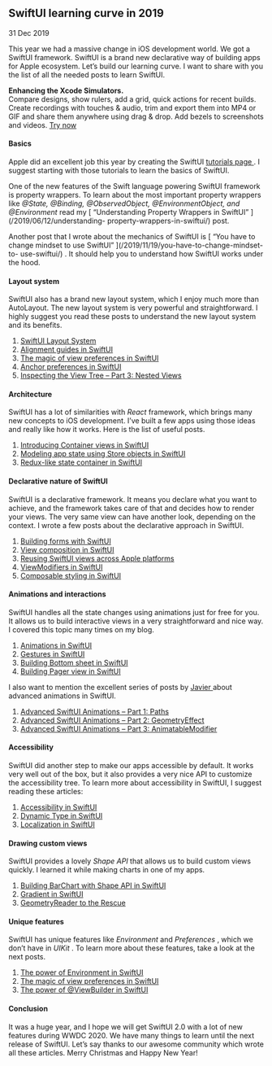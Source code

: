 ##  SwiftUI learning curve in 2019

31 Dec 2019

This year we had a massive change in iOS development world. We got a SwiftUI
framework. SwiftUI is a brand new declarative way of building apps for Apple
ecosystem. Let’s build our learning curve. I want to share with you the list
of all the needed posts to learn SwiftUI.

**Enhancing the Xcode Simulators.**  
Compare designs, show rulers, add a grid, quick actions for recent builds.
Create recordings with touches & audio, trim and export them into MP4 or GIF
and share them anywhere using drag & drop. Add bezels to screenshots and
videos. [ Try now ](https://gumroad.com/a/931293139/ftvbh)

####  Basics

Apple did an excellent job this year by creating the SwiftUI [ tutorials page
](https://developer.apple.com/tutorials/swiftui/) . I suggest starting with
those tutorials to learn the basics of SwiftUI.

One of the new features of the Swift language powering SwiftUI framework is
property wrappers. To learn about the most important property wrappers like
_@State, @Binding, @ObservedObject, @EnvironmentObject, and @Environment_ read
my [ “Understanding Property Wrappers in SwiftUI” ](/2019/06/12/understanding-
property-wrappers-in-swiftui/) post.

Another post that I wrote about the mechanics of SwiftUI is [ “You have to
change mindset to use SwiftUI” ](/2019/11/19/you-have-to-change-mindset-to-
use-swiftui/) . It should help you to understand how SwiftUI works under the
hood.

####  Layout system

SwiftUI also has a brand new layout system, which I enjoy much more than
AutoLayout. The new layout system is very powerful and straightforward. I
highly suggest you read these posts to understand the new layout system and
its benefits.

  1. [ SwiftUI Layout System ](https://kean.github.io/post/swiftui-layout-system)
  2. [ Alignment guides in SwiftUI ](/2020/03/11/alignment-guides-in-swiftui/)
  3. [ The magic of view preferences in SwiftUI ](/2020/01/15/the-magic-of-view-preferences-in-swiftui/)
  4. [ Anchor preferences in SwiftUI ](/2020/03/18/anchor-preferences-in-swiftui/)
  5. [ Inspecting the View Tree – Part 3: Nested Views ](https://swiftui-lab.com/communicating-with-the-view-tree-part-3/)

####  Architecture

SwiftUI has a lot of similarities with _React_ framework, which brings many
new concepts to iOS development. I’ve built a few apps using those ideas and
really like how it works. Here is the list of useful posts.

  1. [ Introducing Container views in SwiftUI ](/2019/07/31/introducing-container-views-in-swiftui/)
  2. [ Modeling app state using Store objects in SwiftUI ](/2019/09/04/modeling-app-state-using-store-objects-in-swiftui/)
  3. [ Redux-like state container in SwiftUI ](/2019/09/18/redux-like-state-container-in-swiftui/)

####  Declarative nature of SwiftUI

SwiftUI is a declarative framework. It means you declare what you want to
achieve, and the framework takes care of that and decides how to render your
views. The very same view can have another look, depending on the context. I
wrote a few posts about the declarative approach in SwiftUI.

  1. [ Building forms with SwiftUI ](/2019/06/19/building-forms-with-swiftui/)
  2. [ View composition in SwiftUI ](/2019/10/30/view-composition-in-swiftui/)
  3. [ Reusing SwiftUI views across Apple platforms ](/2019/10/23/reusing-swiftui-views-across-apple-platforms/)
  4. [ ViewModifiers in SwiftUI ](/2019/08/07/viewmodifiers-in-swiftui/)
  5. [ Composable styling in SwiftUI ](/2019/08/28/composable-styling-in-swiftui/)

####  Animations and interactions

SwiftUI handles all the state changes using animations just for free for you.
It allows us to build interactive views in a very straightforward and nice
way. I covered this topic many times on my blog.

  1. [ Animations in SwiftUI ](/2019/06/26/animations-in-swiftui/)
  2. [ Gestures in SwiftUI ](/2019/07/10/gestures-in-swiftui/)
  3. [ Building Bottom sheet in SwiftUI ](/2019/12/11/building-bottom-sheet-in-swiftui/)
  4. [ Building Pager view in SwiftUI ](/2019/12/25/building-pager-view-in-swiftui/)

I also want to mention the excellent series of posts by [ Javier
](https://swiftui-lab.com) about advanced animations in SwiftUI.

  1. [ Advanced SwiftUI Animations – Part 1: Paths ](https://swiftui-lab.com/swiftui-animations-part1/)
  2. [ Advanced SwiftUI Animations – Part 2: GeometryEffect ](https://swiftui-lab.com/swiftui-animations-part2/)
  3. [ Advanced SwiftUI Animations – Part 3: AnimatableModifier ](https://swiftui-lab.com/swiftui-animations-part3/)

####  Accessibility

SwiftUI did another step to make our apps accessible by default. It works very
well out of the box, but it also provides a very nice API to customize the
accessibility tree. To learn more about accessibility in SwiftUI, I suggest
reading these articles:

  1. [ Accessibility in SwiftUI ](/2019/09/10/accessibility-in-swiftui/)
  2. [ Dynamic Type in SwiftUI ](/2019/10/09/dynamic-type-in-swiftui/)
  3. [ Localization in SwiftUI ](/2019/10/16/localization-in-swiftui/)

####  Drawing custom views

SwiftUI provides a lovely _Shape API_ that allows us to build custom views
quickly. I learned it while making charts in one of my apps.

  1. [ Building BarChart with Shape API in SwiftUI ](/2019/08/14/building-barchart-with-shape-api-in-swiftui/)
  2. [ Gradient in SwiftUI ](/2019/11/13/gradient-in-swiftui/)
  3. [ GeometryReader to the Rescue ](https://swiftui-lab.com/geometryreader-to-the-rescue/)

####  Unique features

SwiftUI has unique features like _Environment_ and _Preferences_ , which we
don’t have in _UIKit_ . To learn more about these features, take a look at the
next posts.

  1. [ The power of Environment in SwiftUI ](/2019/08/21/the-power-of-environment-in-swiftui/)
  2. [ The magic of view preferences in SwiftUI ](/2020/01/15/the-magic-of-view-preferences-in-swiftui/)
  3. [ The power of @ViewBuilder in SwiftUI ](/2019/12/18/the-power-of-viewbuilder-in-swiftui/)

####  Conclusion

It was a huge year, and I hope we will get SwiftUI 2.0 with a lot of new
features during WWDC 2020. We have many things to learn until the next release
of SwiftUI. Let’s say thanks to our awesome community which wrote all these
articles. Merry Christmas and Happy New Year!

